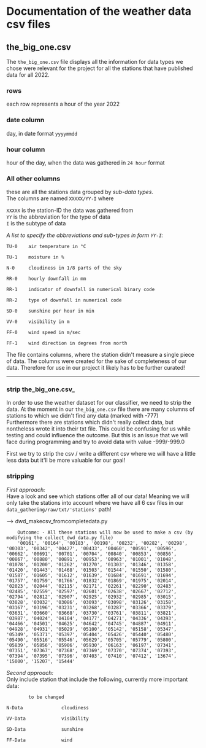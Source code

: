 # Documentation of the weather data csv files

## the_big_one.csv

The ```the_big_one.csv``` file displays all the information for data types we chose were relevant for the project for all the stations that have published data for all 2022.

### rows

each row represents a hour of the year 2022

### date column

day, in date format `yyyymmdd`

### hour column
hour of the day, when the data was gathered in `24 hour` format

### All other columns

these are all the stations data grouped by *sub-data types*.\
The columns are named `XXXXX/YY-I` where

``XXXXX`` is the station-ID the data was gathered from\
``YY`` is the abbreviation for the type of data\
``I`` is the subtype of data

_A list to specify the abbreviations and sub-types in form `YY-I`:_

```
TU-0    air temperature in °C

TU-1    moisture in %

N-0     cloudiness in 1/8 parts of the sky

RR-0    hourly downfall in mm

RR-1    indicator of downfall in numerical binary code

RR-2    type of downfall in numerical code

SD-0    sunshine per hour in min

VV-0    visibility in m

FF-0    wind speed in m/sec

FF-1    wind direction in degrees from north
```

The file contains columns, where the station didn't measure a single piece of data. The columns were created for the sake of completeness of our data. Therefore for use in our project it likely has to be further curated!

___

### strip the_big_one.csv_
In order to use the weather dataset for our classifier, we need to strip the data. At the moment in our ``the_big_one.csv`` file there are many columns of stations to which we didn't find any data (marked with -777)\
Furthermore there are stations which didn't really collect data, but nontheless wrote it into their txt file. This could be confusing for us while testing and could influence the outcome. But this is an issue that we will face during programming and try to avoid data with value -999/-999.0

First we try to strip the csv / write a different csv where we will have a little less data but it'll be more valuable for our goal!


### stripping
_First approach:_\
Have a look and see which stations offer all of our data! Meaning we will only take the stations into account where we have all 6 csv files in our ``data_gathering/raw/txt/'stations'`` path!

--> dwd_makecsv_fromcompletedata.py

        Outcome: - All these stations will now be used to make a csv (by modifying the collect_dwd_data.py file)
        '00161', '00164', '00183', '00198', '00232', '00282', '00298', '00303', '00342', '00427', '00433', '00460', '00591', '00596', '00662', '00691', '00701', '00704', '00840', '00853', '00856', '00867', '00880', '00891', '00953', '00963', '01001', '01048', '01078', '01200', '01262', '01270', '01303', '01346', '01358', '01420', '01443', '01468', '01503', '01544', '01550', '01580', '01587', '01605', '01612', '01639', '01684', '01691', '01694', '01757', '01759', '01766', '01832', '01869', '01975', '02014', '02023', '02044', '02115', '02171', '02261', '02290', '02483', '02485', '02559', '02597', '02601', '02638', '02667', '02712', '02794', '02812', '02907', '02925', '02932', '02985', '03015', '03028', '03032', '03086', '03093', '03098', '03126', '03158', '03167', '03196', '03231', '03268', '03287', '03366', '03379', '03631', '03660', '03668', '03730', '03761', '03811', '03821', '03987', '04024', '04104', '04177', '04271', '04336', '04393', '04466', '04501', '04625', '04642', '04745', '04887', '04911', '04928', '04931', '05029', '05100', '05142', '05158', '05347', '05349', '05371', '05397', '05404', '05426', '05440', '05480', '05490', '05516', '05546', '05629', '05705', '05779', '05800', '05839', '05856', '05906', '05930', '06163', '06197', '07341', '07351', '07367', '07368', '07369', '07370', '07374', '07393', '07394', '07395', '07396', '07403', '07410', '07412', '13674', '15000', '15207', '15444'


_Second approach:_\
Only include station that include the following, currently more important data:
```
        to be changed

N-Data              cloudiness

VV-Data             visibility

SD-Data             sunshine

FF-Data             wind
```